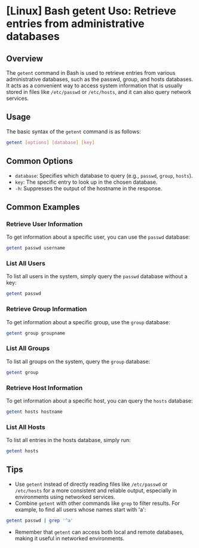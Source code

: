 # [Linux] Bash getent Uso: Retrieve entries from administrative databases

## Overview
The `getent` command in Bash is used to retrieve entries from various administrative databases, such as the passwd, group, and hosts databases. It acts as a convenient way to access system information that is usually stored in files like `/etc/passwd` or `/etc/hosts`, and it can also query network services.

## Usage
The basic syntax of the `getent` command is as follows:

```bash
getent [options] [database] [key]
```

## Common Options
- `database`: Specifies which database to query (e.g., `passwd`, `group`, `hosts`).
- `key`: The specific entry to look up in the chosen database.
- `-h`: Suppresses the output of the hostname in the response.

## Common Examples

### Retrieve User Information
To get information about a specific user, you can use the `passwd` database:

```bash
getent passwd username
```

### List All Users
To list all users in the system, simply query the `passwd` database without a key:

```bash
getent passwd
```

### Retrieve Group Information
To get information about a specific group, use the `group` database:

```bash
getent group groupname
```

### List All Groups
To list all groups on the system, query the `group` database:

```bash
getent group
```

### Retrieve Host Information
To get information about a specific host, you can query the `hosts` database:

```bash
getent hosts hostname
```

### List All Hosts
To list all entries in the hosts database, simply run:

```bash
getent hosts
```

## Tips
- Use `getent` instead of directly reading files like `/etc/passwd` or `/etc/hosts` for a more consistent and reliable output, especially in environments using networked services.
- Combine `getent` with other commands like `grep` to filter results. For example, to find all users whose names start with 'a':

```bash
getent passwd | grep '^a'
```
- Remember that `getent` can access both local and remote databases, making it useful in networked environments.